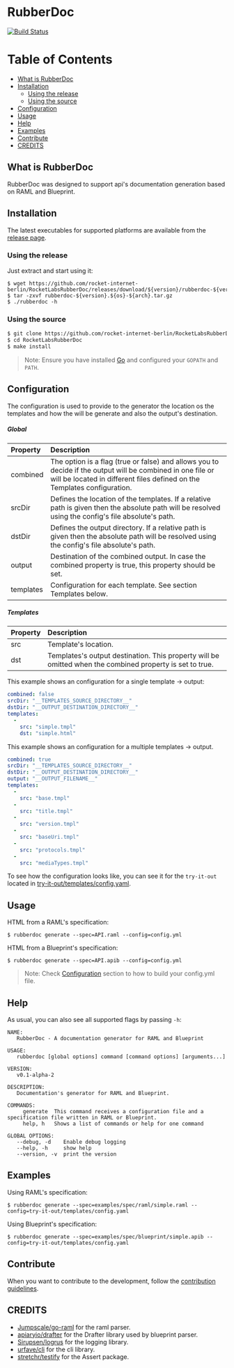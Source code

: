 # RubberDoc
[![Build Status](https://travis-ci.org/rocket-internet-berlin/RocketLabsRubberDoc.svg?branch=master)](https://travis-ci.org/rocket-internet-berlin/RocketLabsRubberDoc)

Table of Contents
=================

* [What is RubberDoc](#what-is-rubberdoc)
* [Installation](#installation)
  * [Using the release](#using-the-release)
  * [Using the source](#using-the-source)
* [Configuration](#configuration)
* [Usage](#usage)
* [Help](#help)
* [Examples](#examples)
* [Contribute](#contribute)
* [CREDITS](#credits)


## What is RubberDoc
RubberDoc was designed to support api's documentation generation based on RAML and Blueprint.

## Installation

The latest executables for supported platforms are available from the [release page](https://github.com/rocket-internet-berlin/RocketLabsRubberDoc/releases).

### Using the release

Just extract and start using it:

```
$ wget https://github.com/rocket-internet-berlin/RocketLabsRubberDoc/releases/download/${version}/rubberdoc-${version}.${os}-${arch}.tar.gz
$ tar -zxvf rubberdoc-${version}.${os}-${arch}.tar.gz
$ ./rubberdoc -h
```
### Using the source

```sh
$ git clone https://github.com/rocket-internet-berlin/RocketLabsRubberDoc.git
$ cd RocketLabsRubberDoc
$ make install
```

> Note: Ensure you have installed [Go](https://golang.org/doc/install#tarball) and configured your `GOPATH` and `PATH`.

## Configuration
The configuration is used to provide to the generator the location os the templates and how the will be generate and also the output's destination.

##### Global
| Property  | Description |
|:----------|:----------|
| combined | The option is a flag (true or false) and allows you to decide if the output will be combined in one file or will be located in different files defined on the Templates configuration.
| srcDir | Defines the location of the templates. If a relative path is given then the absolute path will be resolved using the config's file absolute's path.
| dstDir | Defines the output directory. If a relative path is given then the absolute path will be resolved using the config's file absolute's path.
| output | Destination of the combined output. In case the combined property is true, this property should be set.
| templates | Configuration for each template. See section Templates below.

##### Templates
| Property  | Description |
|:----------|:----------|
| src | Template's location.
| dst | Templates's output destination. This property will be omitted when the combined property is set to true.

This example shows an configuration for a single template -> output:
```yaml
combined: false
srcDir: "__TEMPLATES_SOURCE_DIRECTORY__"
dstDir: "__OUTPUT_DESTINATION_DIRECTORY__"
templates:
  -
    src: "simple.tmpl"
    dst: "simple.html"
```

This example shows an configuration for a multiple templates -> output.
```yaml
combined: true
srcDir: "__TEMPLATES_SOURCE_DIRECTORY__"
dstDir: "__OUTPUT_DESTINATION_DIRECTORY__"
output: "__OUTPUT_FILENAME__"
templates:
  -
    src: "base.tmpl"
  -
    src: "title.tmpl"
  -
    src: "version.tmpl"
  -
    src: "baseUri.tmpl"
  -
    src: "protocols.tmpl"
  -
    src: "mediaTypes.tmpl"
```
To see how the configuration looks like, you can see it for the `try-it-out` located in [try-it-out/templates/config.yaml](try-it-out/templates/config.yaml).

## Usage

HTML from a RAML's specification:

```
$ rubberdoc generate --spec=API.raml --config=config.yml
```

HTML from a Blueprint's specification:

```
$ rubberdoc generate --spec=API.apib --config=config.yml
```

> Note: Check [Configuration](#configuration) section to how to build your config.yml file.

## Help

As usual, you can also see all supported flags by passing `-h`:

```
NAME:
   RubberDoc - A documentation generator for RAML and Blueprint

USAGE:
   rubberdoc [global options] command [command options] [arguments...]

VERSION:
   v0.1-alpha-2

DESCRIPTION:
   Documentation's generator for RAML and Blueprint.

COMMANDS:
     generate  This command receives a configuration file and a specification file written in RAML or Blueprint.
     help, h   Shows a list of commands or help for one command

GLOBAL OPTIONS:
   --debug, -d    Enable debug logging
   --help, -h     show help
   --version, -v  print the version
```

## Examples

Using RAML's specification:

```
$ rubberdoc generate --spec=examples/spec/raml/simple.raml --config=try-it-out/templates/config.yaml
```

Using Blueprint's specification:

```
$ rubberdoc generate --spec=examples/spec/blueprint/simple.apib --config=try-it-out/templates/config.yaml
```

## Contribute

When you want to contribute to the development, follow the [contribution guidelines](contributing.md).

## CREDITS

- [Jumpscale/go-raml](https://github.com/Jumpscale/go-raml) for the raml parser.
- [apiaryio/drafter](https://github.com/apiaryio/drafter) for the Drafter library used by blueprint parser.
- [Sirupsen/logrus](https://github.com/Sirupsen/logrus) for the logging library.
- [urfave/cli](https://github.com/urfave/cli) for the cli library.
- [stretchr/testify](https://github.com/stretchr/testify) for the Assert package.